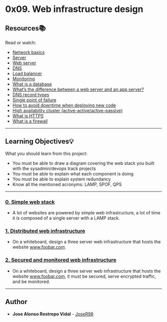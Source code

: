 # 0x09. Web infrastructure design

## Resources:books:
Read or watch:
* [Network basics](https://intranet.hbtn.io/rltoken/Sn9ZSSHjyEW5aRfKvNiZCg)
* [Server](https://intranet.hbtn.io/rltoken/83joH7-HzuV9gBNe16iTrA)
* [Web server](https://intranet.hbtn.io/rltoken/7moqhXcFOXP6zNMWdsjWjQ)
* [DNS](https://intranet.hbtn.io/rltoken/G0a1v98rwb2RHA8VHxo36A)
* [Load balancer](https://intranet.hbtn.io/rltoken/H6TVgGaqt13JhXKzJ2rVAA)
* [Monitoring](https://intranet.hbtn.io/rltoken/JY6524JCvX9dREoNgnQUFw)
* [What is a database](https://intranet.hbtn.io/rltoken/XLIOfzfuaxPQu39VQ0TLtw)
* [What’s the difference between a web server and an app server?](https://intranet.hbtn.io/rltoken/Nb8B47Y2D8SLqQMOKVoQyQ)
* [DNS record types](https://intranet.hbtn.io/rltoken/pSGVxlKznxONwGEHIXLSwA)
* [Single point of failure](https://intranet.hbtn.io/rltoken/wYpewVpIp9PSqqL27RPafg)
* [How to avoid downtime when deploying new code](https://intranet.hbtn.io/rltoken/Mlvynt0OgLQXrxjrC5Wlnw)
* [High availability cluster (active-active/active-passive)](https://intranet.hbtn.io/rltoken/POX3jE0S6TChQHSYQraYeQ)
* [What is HTTPS](https://intranet.hbtn.io/rltoken/N4BwU4wYDNW02kdzMiekFw)
* [What is a firewall](https://intranet.hbtn.io/rltoken/HrYI70d_nxUPZeufjUYzIw)

---
## Learning Objectives:bulb:
What you should learn from this project:

* You must be able to draw a diagram covering the web stack you built with the sysadmin/devops track projects
* You must be able to explain what each component is doing
* You must be able to explain system redundancy
* Know all the mentioned acronyms: LAMP, SPOF, QPS

---

### [0. Simple web stack](./0-simple_web_stack)
* A lot of websites are powered by simple web infrastructure, a lot of time it is composed of a single server with a LAMP stack.


### [1. Distributed web infrastructure](./1-distributed_web_infrastructure)
* On a whiteboard, design a three server web infrastructure that hosts the website www.foobar.com.


### [2. Secured and monitored web infrastructure](./2-secured_and_monitored_web_infrastructure)
* On a whiteboard, design a three server web infrastructure that hosts the website www.foobar.com, it must be secured, serve encrypted traffic, and be monitored.

---

## Author
* **Jose Alonso Restrepo Vidal** - [JoseR98](https://github.com/JoseR98)